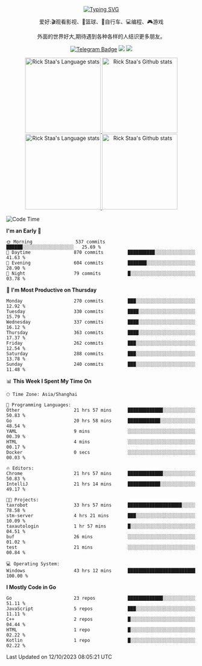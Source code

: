 <div align="center"> 

[![Typing SVG](https://readme-typing-svg.herokuapp.com?size=25&duration=2500&color=eeeeee&vCenter=true&width=200&height=40&lines=Hi+there+%F0%9F%91%8B%F0%9F%8F%BB;I'm+DanBai)](https://git.io/typing-svg)

爱好:🎬观看影视、🏀篮球、🚴自行车、💻编程、🎮游戏

外面的世界好大,期待遇到各种各样的人结识更多朋友。

[![Telegram Badge](https://img.shields.io/badge/-Telegram-blue?style=flat&logo=Telegram&logoColor=white)](https://t.me/danbai9420) 
[![](https://img.shields.io/badge/-Blog-brightgreen?style=flat&logo=Blogger&logoColor=white)](https://p00q.cn)
[![](https://img.shields.io/badge/-Email-red?style=flat&logo=Mail.Ru&logoColor=white)](mailto:danbai@88.com)
</div>

<!-- Light Mode -->
<div align="center"> 
<a href="https://github.com/anuraghazra/github-readme-stats#gh-light-mode-only">
<img height=200 src="https://github-readme-stats.vercel.app/api/top-langs/?username=danbai225&layout=compact&langs_count=10&hide_border=1&role=OWNER,COLLABORATOR#gh-light-mode-only" alt="Rick Staa's Language stats" />
</a>
<a href="https://github.com/anuraghazra/github-readme-stats#gh-light-mode-only">
<img height=200 src="https://github-readme-stats.vercel.app/api?username=danbai225&show_icons=true&count_private=true&line_height=28&hide_border=1&include_all_commits=true&card_width=450&role=OWNER,COLLABORATOR&exclude_repo=github-readme-stats#gh-light-mode-only" alt="Rick Staa's Github stats" />
</a>
</div>

<!-- Dark Mode -->
<div align="center"> 
<a href="https://github.com/anuraghazra/github-readme-stats#gh-dark-mode-only">
<img height=200 src="https://github-readme-stats.vercel.app/api/top-langs/?username=danbai225&layout=compact&langs_count=10&hide_border=1&role=OWNER,COLLABORATOR&theme=github_dark#gh-dark-mode-only" alt="Rick Staa's Language stats" />
</a>
<a href="https://github.com/anuraghazra/github-readme-stats#gh-dark-mode-only">
<img height=200 src="https://github-readme-stats.vercel.app/api?username=danbai225&show_icons=true&count_private=true&line_height=28&hide_border=1&include_all_commits=true&card_width=450&role=OWNER,COLLABORATOR&exclude_repo=github-readme-stats&theme=github_dark#gh-dark-mode-only" alt="Rick Staa's Github stats" />
</a>
</div>

<!--START_SECTION:waka-->
![Code Time](http://img.shields.io/badge/Code%20Time-1%2C253%20hrs%2055%20mins-blue)

**I'm an Early 🐤** 

```text
🌞 Morning                537 commits         ██████░░░░░░░░░░░░░░░░░░░   25.69 % 
🌆 Daytime                870 commits         ██████████░░░░░░░░░░░░░░░   41.63 % 
🌃 Evening                604 commits         ███████░░░░░░░░░░░░░░░░░░   28.90 % 
🌙 Night                  79 commits          █░░░░░░░░░░░░░░░░░░░░░░░░   03.78 % 
```
📅 **I'm Most Productive on Thursday** 

```text
Monday                   270 commits         ███░░░░░░░░░░░░░░░░░░░░░░   12.92 % 
Tuesday                  330 commits         ████░░░░░░░░░░░░░░░░░░░░░   15.79 % 
Wednesday                337 commits         ████░░░░░░░░░░░░░░░░░░░░░   16.12 % 
Thursday                 363 commits         ████░░░░░░░░░░░░░░░░░░░░░   17.37 % 
Friday                   262 commits         ███░░░░░░░░░░░░░░░░░░░░░░   12.54 % 
Saturday                 288 commits         ███░░░░░░░░░░░░░░░░░░░░░░   13.78 % 
Sunday                   240 commits         ███░░░░░░░░░░░░░░░░░░░░░░   11.48 % 
```


📊 **This Week I Spent My Time On** 

```text
🕑︎ Time Zone: Asia/Shanghai

💬 Programming Languages: 
Other                    21 hrs 57 mins      █████████████░░░░░░░░░░░░   50.83 % 
Go                       20 hrs 58 mins      ████████████░░░░░░░░░░░░░   48.54 % 
YAML                     9 mins              ░░░░░░░░░░░░░░░░░░░░░░░░░   00.39 % 
HTML                     4 mins              ░░░░░░░░░░░░░░░░░░░░░░░░░   00.17 % 
Docker                   0 secs              ░░░░░░░░░░░░░░░░░░░░░░░░░   00.03 % 

🔥 Editors: 
Chrome                   21 hrs 57 mins      █████████████░░░░░░░░░░░░   50.83 % 
IntelliJ                 21 hrs 14 mins      ████████████░░░░░░░░░░░░░   49.17 % 

🐱‍💻 Projects: 
taxrobot                 33 hrs 57 mins      ████████████████████░░░░░   78.58 % 
stm-server               4 hrs 21 mins       ███░░░░░░░░░░░░░░░░░░░░░░   10.09 % 
taxautologin             1 hr 57 mins        █░░░░░░░░░░░░░░░░░░░░░░░░   04.51 % 
buf                      26 mins             ░░░░░░░░░░░░░░░░░░░░░░░░░   01.02 % 
test                     21 mins             ░░░░░░░░░░░░░░░░░░░░░░░░░   00.84 % 

💻 Operating System: 
Windows                  43 hrs 12 mins      █████████████████████████   100.00 % 
```

**I Mostly Code in Go** 

```text
Go                       23 repos            █████████████░░░░░░░░░░░░   51.11 % 
JavaScript               5 repos             ███░░░░░░░░░░░░░░░░░░░░░░   11.11 % 
C++                      2 repos             █░░░░░░░░░░░░░░░░░░░░░░░░   04.44 % 
HTML                     1 repo              █░░░░░░░░░░░░░░░░░░░░░░░░   02.22 % 
Kotlin                   1 repo              █░░░░░░░░░░░░░░░░░░░░░░░░   02.22 % 
```




 Last Updated on 12/10/2023 08:05:21 UTC
<!--END_SECTION:waka-->
